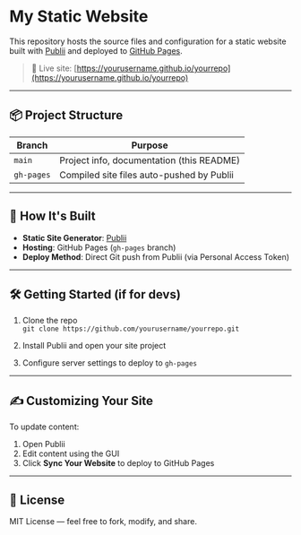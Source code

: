 # My Static Website

This repository hosts the source files and configuration for a static website built with [Publii](https://getpublii.com/) and deployed to [GitHub Pages](https://pages.github.com/).

> 🔗 Live site: [https://yourusername.github.io/yourrepo](https://yourusername.github.io/yourrepo)

---

## 📦 Project Structure

| Branch | Purpose |
|--------|---------|
| `main` | Project info, documentation (this README) |
| `gh-pages` | Compiled site files auto-pushed by Publii |

---

## 🚀 How It's Built

- **Static Site Generator**: [Publii](https://getpublii.com/)
- **Hosting**: GitHub Pages (`gh-pages` branch)
- **Deploy Method**: Direct Git push from Publii (via Personal Access Token)

---

## 🛠️ Getting Started (if for devs)

1. Clone the repo  
   `git clone https://github.com/yourusername/yourrepo.git`

2. Install Publii and open your site project

3. Configure server settings to deploy to `gh-pages`

---

## ✍️ Customizing Your Site

To update content:

1. Open Publii  
2. Edit content using the GUI  
3. Click **Sync Your Website** to deploy to GitHub Pages

---

## 📄 License

MIT License — feel free to fork, modify, and share.
